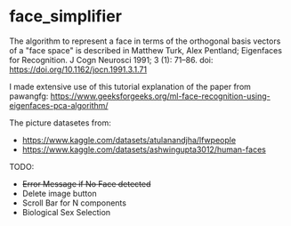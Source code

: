 # face_simplifier
The algorithm to represent a face in terms of the orthogonal basis vectors of a "face space" is described in 
Matthew Turk, Alex Pentland; Eigenfaces for Recognition. J Cogn Neurosci 1991; 3 (1): 71–86. doi: https://doi.org/10.1162/jocn.1991.3.1.71

I made extensive use of this tutorial explanation of the paper from pawangfg:
https://www.geeksforgeeks.org/ml-face-recognition-using-eigenfaces-pca-algorithm/

The picture datasetes from:
- https://www.kaggle.com/datasets/atulanandjha/lfwpeople
- https://www.kaggle.com/datasets/ashwingupta3012/human-faces

TODO:
- ~~Error Message if No Face detected~~
- Delete image button
- Scroll Bar for N components
- Biological Sex Selection